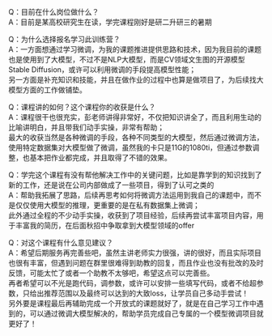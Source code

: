 Q：目前在什么岗位做什么？  
A：目前是某高校研究生在读，学完课程刚好是研二升研三的暑期  


Q：为什么选择报名学习此训练营？  
A：一方面想通过学习微调，为我的课题推进提供思路和技术，因为我目前的课题也是使用到了大模型，不过不是NLP大模型，而是CV领域文生图的开源模型Stable Diffusion，或许可以利用微调的手段提高模型性能；  
另一方面是补充知识和技能，并且在做作业的过程中也算是做项目了，为后续找大模型方面的工作做铺垫。  


Q：课程讲的如何？这个课程你的收获是什么？  
A：课程很干也很充实，彭老师讲得非常好，不仅把知识讲全了，而且利用生动的比喻讲明白，并且带我们动手实操，非常有帮助；  
最大的收获当然是各种微调的手段，各种不同类型的大模型，然后通过微调方法，使用特定数据集对大模型做了微调，虽然我的卡只是11G的1080ti，但通过参数调整，也基本把作业都完成，并且取得了不错的效果。


Q：学完这个课程有没有帮他解决工作中的关键问题，比如是靠学到的知识找到了新的工作，还是说在公司内部做成了一些项目，得到了认可之类的  
A：帮助我拓展了思路，后续再思考如何将微调方法运用到我自己的课题中，而不是仅仅使用大模型的推理，更重要的是在私有数据集上微调；  
此外通过全程的不少动手实操，收获到了项目经验，后续再尝试丰富项目内容，用于丰富我的简历，在后面秋招中争取拿到大模型领域的offer


Q：对这个课程有什么意见建议？  
A：希望后期服务再完善些吧，虽然主讲老师实力很强，讲的很好，而且实际项目也很有丰富，但遇到问题在群里很难得到助教的回复，而且作业也没有批改的及时反馈，可能太忙了或者一个助教不太够吧，希望这点可以完善些。  
再者希望可以不光是跑代码，调参数，或许可以安排一些填写代码，或者不给超参数，只给出推荐范围以及最终可以达到的大致loss，让学员自己多动手尝试！  
另外要是课程最后再辅助完成一个开放式的课题就好了，就是在自己学习工作中遇到的，可以通过微调大模型解决的，帮助学员完成自己专属的一个模型微调项目就更好了！

